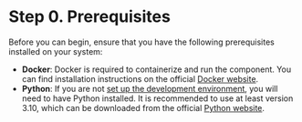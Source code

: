 # Step 0. Prerequisites

Before you can begin, ensure that you have the following prerequisites installed on your system:

 - **Docker**: Docker is required to containerize and run the component. You can find installation 
 instructions on the official [Docker website](https://www.docker.com/).
 - **Python**: If you are not [set up the development environment](/docs/tutorials/how_python_component/example#step-2-optional-set-up-the-development-environment),
 you will need to have Python installed. It is recommended to use at least version 3.10, 
 which can be downloaded from the official [Python website](https://www.python.org/downloads/).
